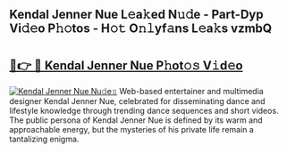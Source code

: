 ## Kendal Jenner Nue L𝚎a𝚔ed N𝚞𝚍e - Part-Dyp Vi𝚍𝚎o P𝚑𝚘tos - H𝚘𝚝 O𝚗𝚕yf𝚊ns L𝚎a𝚔s vzmbQ

# <h2><a href="http://kf3m7x.oniu.top/?m=Kendal+Jenner+Nue">🔗👉 🔴 Kendal Jenner Nue P𝚑ot𝚘𝚜 V𝚒d𝚎o</a></h2>

[![Kendal Jenner Nue Nu𝚍e𝚜](https://i.imgur.com/0qMVB7G.gif)](http://kf3m7x.oniu.top/?m=Kendal+Jenner+Nue)
Web-based entertainer and multimedia designer Kendal Jenner Nue, celebrated for disseminating dance and lifestyle knowledge through trending dance sequences and short videos. The public persona of Kendal Jenner Nue is defined by its warm and approachable energy, but the mysteries of his private life remain a tantalizing enigma.  
